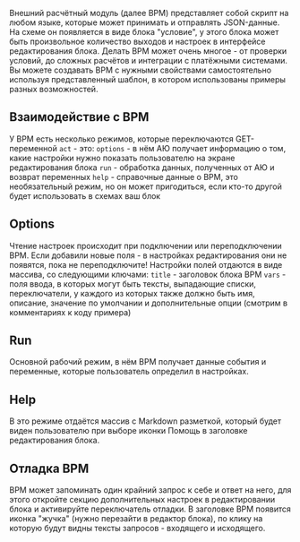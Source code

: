 Внешний расчётный модуль (далее ВРМ) представляет собой скрипт на любом языке, которые может принимать и отправлять JSON-данные. На схеме он появляется в виде блока "условие", у этого блока может быть произвольное количество выходов и настроек в интерфейсе редактирования блока. Делать ВРМ может очень многое - от проверки условий, до сложных расчётов и интеграции с платёжными системами. Вы можете создавать ВРМ с нужными свойствами самостоятельно используя представленный шаблон, в котором использованы примеры разных возможностей.

## Взаимодействие с ВРМ

У ВРМ есть несколько режимов, которые переключаются GET-переменной `act` - это: 
`options` - в нём АЮ получает информацию о том, какие настройки нужно показать пользователю на экране редактирования блока
`run` - обработка данных, полученных от АЮ и возврат переменных
`help` - справочные данные о ВРМ, это необязательный режим, но он может пригодиться, если кто-то другой будет использовать в схемах ваш блок

## Оptions

Чтение настроек происходит при подключении или переподключении ВРМ. Если добавили новые поля - в настройках редактирования они не появятся, пока не переподключите! Настройки полей отдаются в виде массива, со следующими ключами:
`title` - заголовок блока ВРМ
`vars` - поля ввода, в которых могут быть тексты, выпадающие списки, переключатели, у каждого из которых также должно быть имя, описание, значение по умолчании и дополнительные опции (смотрим в комментариях к коду примера)

## Run

Основной рабочий режим, в нём ВРМ получает данные события и переменные, которые пользователь определил в настройках.

## Help

В это режиме отдаётся массив с Markdown разметкой, который будет виден пользователю при выборе иконки Помощь в заголовке редактирования блока.

## Отладка ВРМ

ВРМ может запоминать один крайний запрос к себе и ответ на него, для этого откройте секцию дополнительных настроек в редактировании блока и активируйте переключатель отладки. В заголовке ВРМ появится иконка "жучка" (нужно перезайти в редактор блока), по клику на которую будут видны тексты запросов - входящего и исходящего.
